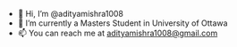 - 👋 Hi, I’m @adityamishra1008
- 🌱 I’m currently a Masters Student in University of Ottawa
- 📫 You can reach me at adityamishra1008@gmail.com

<!---
adityamishra1008/adityamishra1008 is a ✨ special ✨ repository because its `README.md` (this file) appears on your GitHub profile.
You can click the Preview link to take a look at your changes.
--->
